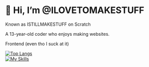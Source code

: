  # 👋 Hi, I’m @ILOVETOMAKESTUFF
Known as ISTILLMAKESTUFF on Scratch

A 13-year-old coder who enjoys making websites.<br>

Frontend (even tho I suck at it)<br>

[![Top Langs](https://github-readme-stats.vercel.app/api/top-langs/?username=ILOVETOMAKESTUFF&layout=compact)](https://github.com/anuraghazra/github-readme-stats)<br>
[![My Skills](https://skillicons.dev/icons?i=js,html,css)](https://skillicons.dev)
